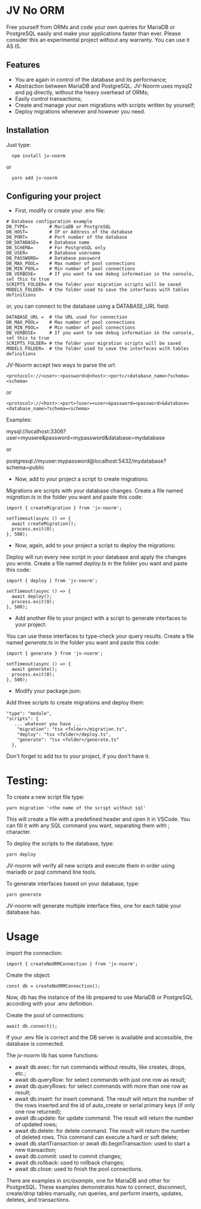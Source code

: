 # JV No ORM

Free yourself from ORMs and code your own queries for MariaDB or PostgreSQL easily and make your applications faster than ever.
Please consider this an experimental project without any warranty. You can use it AS IS.

## Features

- You are again in control of the database and its performance;
- Abstraction between MariaDB and PostgreSQL. JV-Noorm uses mysql2 and pg directly, without the heavy overhead of ORMs;
- Easily control transactions;
- Create and manage your own migrations with scripts written by yourself;
- Deploy migrations whenever and however you need.

## Installation

Just type:

```
  npm install jv-noorm
```

or

```
  yarn add jv-noorm
```

## Configuring your project

- First, modify or create your .env file:

```
# Database configuration example
DB_TYPE=        # MariaDB or PostgreSQL
DB_HOST=        # IP or Address of the database
DB_PORT=        # Port number of the database
DB_DATABASE=    # Database name
DB_SCHEMA=      # For PostgreSQL only
DB_USER=        # Database username
DB_PASSWORD=    # Database password
DB_MAX_POOL=    # Max number of pool connections
DB_MIN_POOL=    # Min number of pool connections
DB_VERBOSE=     # If you want to see debug information in the console, set this to true
SCRIPTS_FOLDER= # the folder your migration scripts will be saved
MODELS_FOLDER=  # the folder used to save the interfaces with tables definitions
```

or, you can connect to the database using a DATABASE_URL field:

```
DATABASE_URL =  # the URL used for connection
DB_MAX_POOL=    # Max number of pool connections
DB_MIN_POOL=    # Min number of pool connections
DB_VERBOSE=     # If you want to see debug information in the console, set this to true
SCRIPTS_FOLDER= # the folder your migration scripts will be saved
MODELS_FOLDER=  # the folder used to save the interfaces with tables definitions

```

JV-Noorm accept two ways to parse the url:

```
<protocol>://<user>:<password>@<host>:<port>/<database_name>?schema=<schema>
```

or

```
<protocol>://<host>:<port>?user=<user>&password=<password>&database=<database_name>?schema=<schema>
```

Examples:

mysql://localhost:3306?user=myusere&password=mypassword&database=mydatabase

or

postgresql://myuser:mypassword@localhost:5432/mydatabase?schema=public

- Now, add to your project a script to create migrations:

Migrations are scripts with your database changes.
Create a file named _migration.ts_ in the folder you want and paste this code:

```
import { createMigration } from 'jv-noorm';

setTimeout(async () => {
  await createMigration();
  process.exit(0);
}, 500);
```

- Now, again, add to your project a script to deploy the migrations:

Deploy will run every new script in your database and apply the changes you wrote.
Create a file named _deploy.ts_ in the folder you want and paste this code:

```
import { deploy } from 'jv-noorm';

setTimeout(async () => {
  await deploy();
  process.exit(0);
}, 500);
```

- Add another file to your project with a script to generate interfaces to your project:

You can use these interfaces to type-check your query results.
Create a file named _generate.ts_ in the folder you want and paste this code:

```
import { generate } from 'jv-noorm';

setTimeout(async () => {
  await generate();
  process.exit(0);
}, 500);
```

- Modify your package.json:

Add three scripts to create migrations and deploy them:

```
"type": "module",
"scripts": {
   ... whatever you have ...
    "migration": "tsx <folder>/migration.ts",
    "deploy": "tsx <folder>/deploy.ts",
    "generate": "tsx <folder>/generate.ts"
  },
```

Don't forget to add tsx to your project, if you don't have it.

# Testing:

To create a new script file type:

```
yarn migration '<the name of the script without sql'
```

This will create a file with a predefined header and open it in VSCode. You can fill it with any SQL command you want, separating them with ; character.

To deploy the scripts to the database, type:

```
yarn deploy
```

JV-noorm will verify all new scripts and execute them in order using mariadb or psql command line tools.

To generate interfaces based on your database, type:

```
yarn generate
```

JV-noorm will generate multiple interface files, one for each table your database has.

# Usage

import the connection:

```
import { createNoORMConnection } from 'jv-noorm';
```

Create the object:

```
const db = createNoORMConnection();
```

Now, db has the instance of the lib prepared to use MariaDB or PostgreSQL according with your .env definition.

Create the pool of connections:

```
await db.connect();
```

If your .env file is correct and the DB server is available and accessible, the database is connected.

The jv-noorm lib has some functions:

- await db.exec: for run commands without results, like creates, drops, etc.;
- await db.queryRow: for select commands with just one row as result;
- await db.queryRows: for select commands with more than one row as result;
- await db.insert: for insert command. The result will return the number of the rows inserted and the id of auto_create or serial primary keys (if only one row returned);
- await db.update: for update command. The result will return the number of updated rows;
- await db.delete: for delete command. The result will return the number of deleted rows. This command can execute a hard or soft delete;
- await db.startTransaction or await db.beginTransaction: used to start a new transaction;
- await db.commit: used to commit changes;
- await db.rollback: used to rollback changes;
- await db.close: used to finish the pool connections.

There are examples in _src/example_, one for MariaDB and other for PostgreSQL. These examples demonstrates how to connect, disconnect, create/drop tables manually, run queries, and perform inserts, updates, deletes, and transactions.
